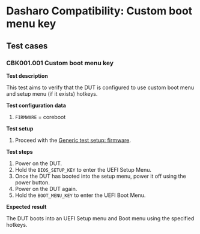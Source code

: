 # Dasharo Compatibility: Custom boot menu key

## Test cases

### CBK001.001 Custom boot menu key

**Test description**

This test aims to verify that the DUT is configured to use custom boot menu and
setup menu (if it exists) hotkeys.

**Test configuration data**

1. `FIRMWARE` = coreboot

**Test setup**

1. Proceed with the
    [Generic test setup: firmware](../../generic-test-setup/#firmware).

**Test steps**

1. Power on the DUT.
1. Hold the `BIOS_SETUP_KEY` to enter the UEFI Setup Menu.
1. Once the DUT has booted into the setup menu, power it off using the power
    button.
1. Power on the DUT again.
1. Hold the `BOOT_MENU_KEY` to enter the UEFI Boot Menu.

**Expected result**

The DUT boots into an UEFI Setup menu and Boot menu using the specified hotkeys.
